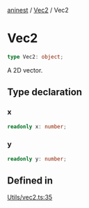 [aninest](../../index.md) / [Vec2](../index.md) / Vec2

# Vec2

```ts
type Vec2: object;
```

A 2D vector.

## Type declaration

### x

```ts
readonly x: number;
```

### y

```ts
readonly y: number;
```

## Defined in

[Utils/vec2.ts:35](https://github.com/zphrs/aninest/blob/3019702e634994a4353fce5adc21aa1a16369bbd/core/src/Utils/vec2.ts#L35)

